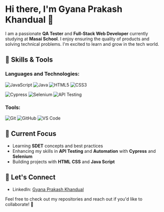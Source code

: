 # Hi there, I'm Gyana Prakash Khandual 👋

I am a passionate **QA Tester** and **Full-Stack Web Developer** currently studying at **Masai School**. I enjoy ensuring the quality of products and solving technical problems. I'm excited to learn and grow in the tech world.

## 🚀 Skills & Tools

### Languages and Technologies:
![JavaScript](https://img.shields.io/badge/JavaScript-F7DF1E?style=flat&logo=javascript&logoColor=black) 
![Java](https://img.shields.io/badge/Java-007396?style=flat&logo=java&logoColor=white)
![HTML5](https://img.shields.io/badge/HTML5-E34F26?style=flat&logo=html5&logoColor=white) 
![CSS3](https://img.shields.io/badge/CSS3-1572B6?style=flat&logo=css3&logoColor=white)
 

![Cypress](https://img.shields.io/badge/Cypress-17202C?style=flat&logo=cypress&logoColor=white)
![Selenium](https://img.shields.io/badge/Selenium-43B02A?style=flat&logo=selenium&logoColor=white)
![API Testing](https://img.shields.io/badge/API%20Testing-FFD700?style=flat&logo=swagger&logoColor=black)

### Tools:
![Git](https://img.shields.io/badge/Git-F1502F?style=flat&logo=git&logoColor=white) 
![GitHub](https://img.shields.io/badge/GitHub-181717?style=flat&logo=github&logoColor=white)
![VS Code](https://img.shields.io/badge/VS%20Code-007ACC?style=flat&logo=visualstudiocode&logoColor=white)

## 🌱 Current Focus
- Learning **SDET** concepts and best practices
- Enhancing my skills in **API Testing** and **Automation** with **Cypress** and **Selenium**
- Building projects with **HTML** **CSS** and **Java Script**


## 📣 Let's Connect
- LinkedIn: [Gyana Prakash Khandual](https://www.linkedin.com/in/gyana-prakash-khandual-79b205332/)


Feel free to check out my repositories and reach out if you'd like to collaborate! 🔧
